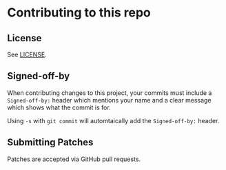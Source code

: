 # Contributing to this repo

## License

See [LICENSE](LICENSE.apache).

## Signed-off-by

When contributing changes to this project, your commits must include a
`Signed-off-by:` header which mentions your name and a clear message which shows what the commit is for.

Using `-s` with `git commit` will automtaically add the `Signed-off-by:` header.

## Submitting Patches

Patches are accepted via GitHub pull requests.
